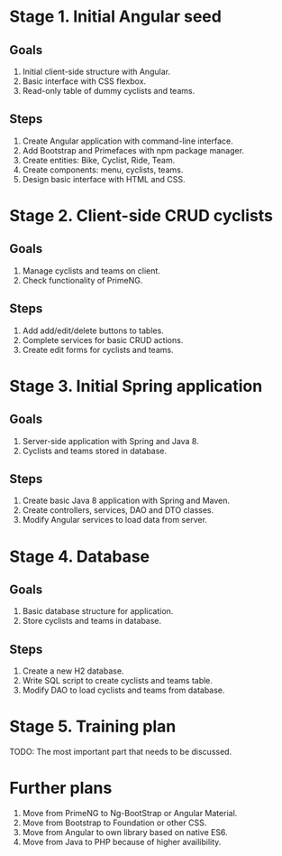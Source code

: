 # Stage 1. Initial Angular seed

## Goals

1. Initial client-side structure with Angular.
2. Basic interface with CSS flexbox.
3. Read-only table of dummy cyclists and teams.

## Steps

1. Create Angular application with command-line interface.
2. Add Bootstrap and Primefaces with npm package manager.
3. Create entities: Bike, Cyclist, Ride, Team.
4. Create components: menu, cyclists, teams.
5. Design basic interface with HTML and CSS.

# Stage 2. Client-side CRUD cyclists

## Goals

1. Manage cyclists and teams on client.
2. Check functionality of PrimeNG.

## Steps

1. Add add/edit/delete buttons to tables.
2. Complete services for basic CRUD actions.
3. Create edit forms for cyclists and teams.

# Stage 3. Initial Spring application

## Goals

1. Server-side application with Spring and Java 8.
2. Cyclists and teams stored in database.

## Steps

1. Create basic Java 8 application with Spring and Maven.
2. Create controllers, services, DAO and DTO classes.
3. Modify Angular services to load data from server.

# Stage 4. Database

## Goals

1. Basic database structure for application.
2. Store cyclists and teams in database.

## Steps

1. Create a new H2 database.
2. Write SQL script to create cyclists and teams table.
3. Modify DAO to load cyclists and teams from database.

# Stage 5. Training plan

TODO: The most important part that needs to be discussed.

# Further plans

1. Move from PrimeNG to Ng-BootStrap or Angular Material.
2. Move from Bootstrap to Foundation or other CSS.
3. Move from Angular to own library based on native ES6.
4. Move from Java to PHP because of higher availibility.